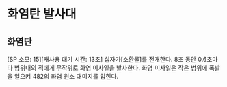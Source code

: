 # 화염탄 발사대

## 화염탄

[SP 소모: 15][재사용 대기 시간: 13초] 십자가[소환물]를 전개한다. 8초 동안 0.6초마다 범위내의 적에게 무작위로 화염 미사일을 발사한다. 화염 미사일은 작은 범위에 폭발을 일으켜 482의 화염 원소 대미지를 입힌다.
